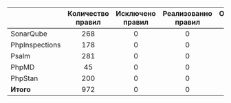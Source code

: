|                | Количество правил | Исключено правил | Реализованно правил | Оставшиеся правила |
|----------------|:-----------------:|:----------------:|:-------------------:|:------------------:|
| SonarQube      |        268        |        0         |          0          |        268         |
| PhpInspections |        178        |        0         |          0          |        178         |
| Psalm          |        281        |        0         |          0          |        281         |
| PhpMD          |        45         |        0         |          0          |         45         |
| PhpStan        |        200        |        0         |          0          |        200         |
| **Итого**      |        972        |        0         |          0          |        972         |
